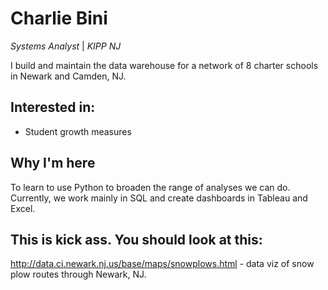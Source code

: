 # Charlie Bini
*Systems Analyst* | *KIPP NJ*

I build and maintain the data warehouse for a network of 8 charter schools in Newark and Camden, NJ.

## Interested in:
- Student growth measures

## Why I'm here
To learn to use Python to broaden the range of analyses we can do.  Currently, we work mainly in SQL and create dashboards in Tableau and Excel.

## This is kick ass.  You should look at this:
http://data.ci.newark.nj.us/base/maps/snowplows.html - data viz of snow plow routes through Newark, NJ.